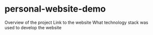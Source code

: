 # personal-website-demo
Overview of the project
Link to the website
What technology stack was used to develop the website
